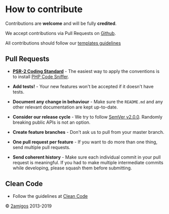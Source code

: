 # How to contribute

Contributions are **welcome** and will be fully **credited**.

We accept contributions via Pull Requests on [Github](https://github.com/2amigos/yii2-usuario).

All contributions should follow our [templates guidelines](https://github.com/2amigos/yii2-usuario/tree/master/.github)


## Pull Requests

- **[PSR-2 Coding Standard](https://github.com/php-fig/fig-standards/blob/master/accepted/PSR-2-coding-style-guide.md)** - The easiest way to apply the conventions is to install [PHP Code Sniffer](http://pear.php.net/package/PHP_CodeSniffer).

- **Add tests!** - Your new features won't be accepted if it doesn't have tests.

- **Document any change in behaviour** - Make sure the `README.md` and any other relevant documentation are kept up-to-date.

- **Consider our release cycle** - We try to follow [SemVer v2.0.0](http://semver.org/). Randomly breaking public APIs is not an option.

- **Create feature branches** - Don't ask us to pull from your master branch.

- **One pull request per feature** - If you want to do more than one thing, send multiple pull requests.

- **Send coherent history** - Make sure each individual commit in your pull request is meaningful. If you had to make multiple intermediate commits while developing, please squash them before submitting.


## Clean Code

- Follow the guidelines at [Clean Code](clean-code.md) 


© [2amigos](http://www.2amigos.us/) 2013-2019
